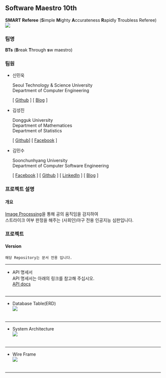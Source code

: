 ## Software Maestro 10th

**SMART Referee** (**S**imple **M**ighty **A**ccurateness **R**apidly **T**roubless Referee)
<br> ![](/Document/logo.png) 



### 팀명
**BTs** (**B**reak **T**hrough **s**w maestro)


### 팀원
- 신민욱

  Seoul Technology & Science University<br/>
  Department of Computer Engineering<br/>
  
  [ [Github](https://github.com/minuk8932) ] [ [Blog](https://exponential-e.tistory.com/) ]<br/>
  
- 김성진

  Dongguk University<br/>
  Department of Mathematices<br/>
  Department of Statistics<br/>

  [ [Github](https://github.com/comojin1994)] [ [Facebook](https://www.facebook.com/comojin1994) ]<br/>

- 김민수

  Soonchunhyang University<br/>
  Department of Computer Software Engineering<br/>

  [ [Facebook](https://www.facebook.com/profile.php?id=100003769223078) ] [ [Github](https://github.com/alstn2468) ] [ [LinkedIn](https://www.linkedin.com/in/minsu-kim-336289160/) ] [ [Blog](https://alstn2468.github.io/) ]<br/>


### 프로젝트 설명
#### 개요
[Image Processing](https://ko.wikipedia.org/wiki/%EC%98%81%EC%83%81_%EC%B2%98%EB%A6%AC)을 통해 공의 움직임을 감지하여<br/>
스트라이크 여부 판정을 해주는 (사회인)야구 전용 인공지능 심판입니다.<br/>


### 프로젝트 <br/>

#### Version
    해당 Repository는 문서 전용 입니다.

* * *
- API 명세서 <br/>
    API 명세서는 아래의 링크를 참고해 주십시오. <br/>
    [API docs](https://git.swmgit.org/root/p1025_smartreferee/tree/master/Document/중간%20발표/API_docs)
<br/><br/>

* * *

- Database Table(ERD) <br/>
    ![](/Document/중간%20발표/DataBase/DB%20table.png)
<br/><br/>
* * *

- System Architecture <br/>
    ![](/Document/중간%20발표/System%20Architecture/SystemArchitecture.png)
<br/><br/>
* * *

- Wire Frame <br/>
    ![](/Document/중간%20발표/wire_frame/part/total.png)
<br/><br/>
* * *
